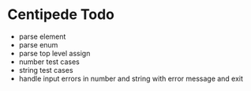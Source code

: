 # Centipede Todo
* parse element
* parse enum
* parse top level assign
* number test cases
* string test cases
* handle input errors in number and string with error message and exit